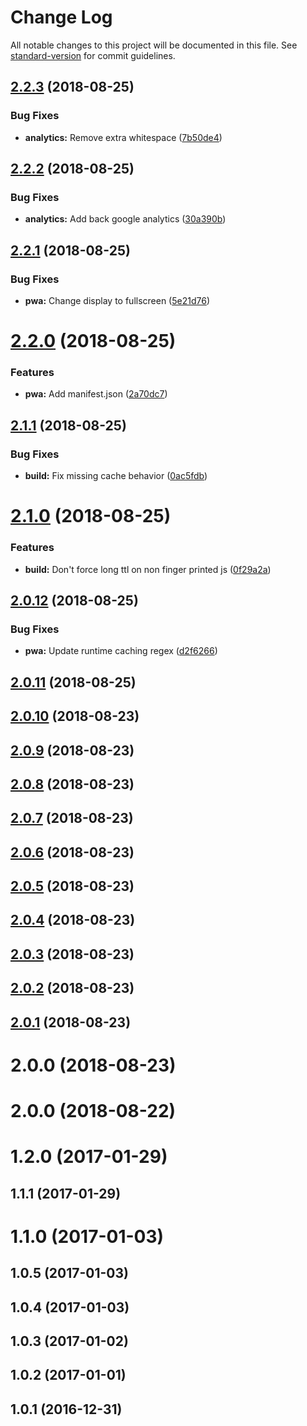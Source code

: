 # Change Log

All notable changes to this project will be documented in this file. See [standard-version](https://github.com/conventional-changelog/standard-version) for commit guidelines.

<a name="2.2.3"></a>
## [2.2.3](https://github.com/ReedD/dadoune.com/compare/v2.2.2...v2.2.3) (2018-08-25)


### Bug Fixes

* **analytics:** Remove extra whitespace ([7b50de4](https://github.com/ReedD/dadoune.com/commit/7b50de4))



<a name="2.2.2"></a>
## [2.2.2](https://github.com/ReedD/dadoune.com/compare/v2.2.1...v2.2.2) (2018-08-25)


### Bug Fixes

* **analytics:** Add back google analytics ([30a390b](https://github.com/ReedD/dadoune.com/commit/30a390b))



<a name="2.2.1"></a>
## [2.2.1](https://github.com/ReedD/dadoune.com/compare/v2.2.0...v2.2.1) (2018-08-25)


### Bug Fixes

* **pwa:** Change display to fullscreen ([5e21d76](https://github.com/ReedD/dadoune.com/commit/5e21d76))



<a name="2.2.0"></a>
# [2.2.0](https://github.com/ReedD/dadoune.com/compare/v2.1.1...v2.2.0) (2018-08-25)


### Features

* **pwa:** Add manifest.json ([2a70dc7](https://github.com/ReedD/dadoune.com/commit/2a70dc7))



<a name="2.1.1"></a>
## [2.1.1](https://github.com/ReedD/dadoune.com/compare/v2.1.0...v2.1.1) (2018-08-25)


### Bug Fixes

* **build:** Fix missing cache behavior ([0ac5fdb](https://github.com/ReedD/dadoune.com/commit/0ac5fdb))



<a name="2.1.0"></a>
# [2.1.0](https://github.com/ReedD/dadoune.com/compare/v2.0.12...v2.1.0) (2018-08-25)


### Features

* **build:** Don't force long ttl on non finger printed js ([0f29a2a](https://github.com/ReedD/dadoune.com/commit/0f29a2a))



<a name="2.0.12"></a>
## [2.0.12](https://github.com/ReedD/dadoune.com/compare/v2.0.11...v2.0.12) (2018-08-25)


### Bug Fixes

* **pwa:** Update runtime caching regex ([d2f6266](https://github.com/ReedD/dadoune.com/commit/d2f6266))



<a name="2.0.11"></a>
## [2.0.11](https://github.com/ReedD/dadoune.com/compare/v2.0.10...v2.0.11) (2018-08-25)



<a name="2.0.10"></a>
## [2.0.10](https://github.com/ReedD/dadoune.com/compare/v2.0.9...v2.0.10) (2018-08-23)



<a name="2.0.9"></a>
## [2.0.9](https://github.com/ReedD/dadoune.com/compare/v2.0.8...v2.0.9) (2018-08-23)



<a name="2.0.8"></a>
## [2.0.8](https://github.com/ReedD/dadoune.com/compare/v2.0.7...v2.0.8) (2018-08-23)



<a name="2.0.7"></a>
## [2.0.7](https://github.com/ReedD/dadoune.com/compare/v2.0.6...v2.0.7) (2018-08-23)



<a name="2.0.6"></a>
## [2.0.6](https://github.com/ReedD/dadoune.com/compare/v2.0.5...v2.0.6) (2018-08-23)



<a name="2.0.5"></a>
## [2.0.5](https://github.com/ReedD/dadoune.com/compare/v2.0.4...v2.0.5) (2018-08-23)



<a name="2.0.4"></a>
## [2.0.4](https://github.com/ReedD/dadoune.com/compare/v2.0.3...v2.0.4) (2018-08-23)



<a name="2.0.3"></a>
## [2.0.3](https://github.com/ReedD/dadoune.com/compare/v2.0.2...v2.0.3) (2018-08-23)



<a name="2.0.2"></a>
## [2.0.2](https://github.com/ReedD/dadoune.com/compare/v2.0.1...v2.0.2) (2018-08-23)



<a name="2.0.1"></a>
## [2.0.1](https://github.com/ReedD/dadoune.com/compare/v2.0.0...v2.0.1) (2018-08-23)



<a name="2.0.0"></a>
# 2.0.0 (2018-08-23)



<a name="2.0.0"></a>
# 2.0.0 (2018-08-22)



<a name="1.2.0"></a>
# 1.2.0 (2017-01-29)



<a name="1.1.1"></a>
## 1.1.1 (2017-01-29)



<a name="1.1.0"></a>
# 1.1.0 (2017-01-03)



<a name="1.0.5"></a>
## 1.0.5 (2017-01-03)



<a name="1.0.4"></a>
## 1.0.4 (2017-01-03)



<a name="1.0.3"></a>
## 1.0.3 (2017-01-02)



<a name="1.0.2"></a>
## 1.0.2 (2017-01-01)



<a name="1.0.1"></a>
## 1.0.1 (2016-12-31)
